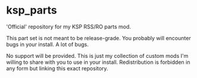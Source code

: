 # ksp_parts
'Official' repository for my KSP RSS/RO parts mod.

This part set is not meant to be release-grade. You probably will encounter bugs in your install. A lot of bugs.

No support will be provided.
This is just my collection of custom mods I'm willing to share with you to use in your install.
Redistribution is forbidden in any form but linking this exact repository.

